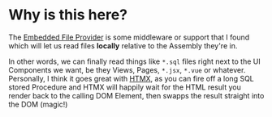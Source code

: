 # Why is this here?

The [Embedded File Provider](/Embeds/EmbeddedFileProvider.cs) is some middleware or support that I found which will let us read files **locally** relative to the Assembly they're in.

In other words, we can finally read things like `*.sql` files right next to the UI Components we want, be they Views, Pages, `*.jsx`, `*.vue` or whatever.  Personally, I think it goes great with [HTMX](htmx.org), as you can fire off a long SQL stored Procedure and HTMX will happily wait for the HTML result you render back to the calling DOM Element, then swapps the result straight into the DOM (magic!)